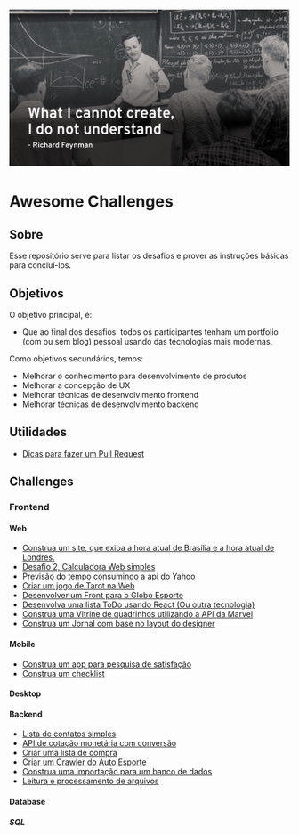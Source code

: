 # ![Desafio Sou FullStack](https://github.com/cybers-athletic/Desafios/raw/master/feynman.png)

# Awesome Challenges

## Sobre

Esse repositório serve para listar os desafios e prover as instruções básicas para concluí-los.

## Objetivos

O objetivo principal, é: 

- Que ao final dos desafios, todos os participantes tenham um portfolio (com ou sem blog) pessoal usando das técnologias mais modernas.

Como objetivos secundários, temos: 

- Melhorar o conhecimento para desenvolvimento de produtos
- Melhorar a concepção de UX 
- Melhorar técnicas de desenvolvimento frontend
- Melhorar técnicas de desenvolvimento backend



## Utilidades

- [Dicas para fazer um Pull Request](https://blog.da2k.com.br/2015/02/04/git-e-github-do-clone-ao-pull-request/)


## Challenges


### Frontend
#### Web
* [Construa um site, que exiba a hora atual de Brasília e a hora atual de Londres.](https://github.com/cybers-athletic/challenge-alpha)
* [Desafio 2, Calculadora Web simples](https://github.com/cybers-athletic/challenge-bravo)
* [Previsão do tempo consumindo a api do Yahoo](https://github.com/cybers-athletic/challenge-echo)
* [Criar um jogo de Tarot na Web](https://github.com/cybers-athletic/challenge-golf)
* [Desenvolver um Front para o Globo Esporte](https://github.com/cybers-athletic/challenge-india)
* [Desenvolva uma lista ToDo usando React (Ou outra tecnologia)](https://github.com/cybers-athletic/challenge-kilo)
* [Construa uma Vitrine de quadrinhos utilizando a API da Marvel](https://github.com/cybers-athletic/challenge-lima)
* [Construa um Jornal com base no layout do designer](https://github.com/cybers-athletic/challenge-mike) 


#### Mobile
* [Construa um app para pesquisa de satisfação](https://github.com/cybers-athletic/challenge-juliett)
* [Construa um checklist](https://github.com/cybers-athletic/challenge-november)
#### Desktop

#### Backend
 * [Lista de contatos simples](https://github.com/cybers-athletic/challenge-charlie)
 * [API de cotação monetária com conversão](https://github.com/cybers-athletic/challenge-delta)
 * [Criar uma lista de compra](https://github.com/cybers-athletic/challenge-foxtrot)
 * [Criar um Crawler do Auto Esporte](https://github.com/cybers-athletic/challenge-hotel)
 * [Construa uma importação para um banco de dados](https://github.com/cybers-athletic/challenge-oscar)
 * [Leitura e processamento de arquivos](https://github.com/cybers-athletic/challenge-papa)

#### Database
##### SQL
